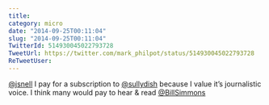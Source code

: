```yaml
---
title: 
category: micro
date: "2014-09-25T00:11:04"
slug: "2014-09-25T00:11:04"
TwitterId: 514930045022793728
TweetUrl: https://twitter.com/mark_philpot/status/514930045022793728
ReTweetUser: 
---
```


[@jsnell](https://twitter.com/jsnell) I pay for a subscription to [@sullydish](https://twitter.com/sullydish) because I value it’s journalistic voice.  I think many would pay to hear &amp; read [@BillSimmons](https://twitter.com/BillSimmons)